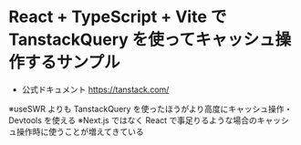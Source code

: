 # React + TypeScript + Vite で TanstackQuery を使ってキャッシュ操作するサンプル

- 公式ドキュメント
  https://tanstack.com/

※useSWR よりも TanstackQuery を使ったほうがより高度にキャッシュ操作・Devtools を使える
※Next.js ではなく React で事足りるような場合のキャッシュ操作時に使うことが増えてきている
